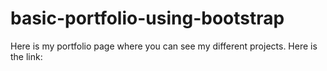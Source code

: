 # basic-portfolio-using-bootstrap

Here is my portfolio page where you can see my different projects. 
Here is the link: 
